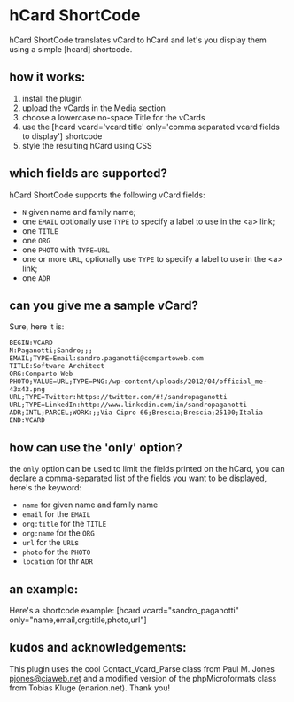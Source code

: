 # hCard ShortCode
hCard ShortCode translates vCard to hCard and let's you display them using a simple [hcard] shortcode.
## how it works:
1. install the plugin
2. upload the vCards in the Media section
3. choose a lowercase no-space Title for the vCards
4. use the [hcard vcard='vcard title' only='comma separated vcard fields to display'] shortcode 
5. style the resulting hCard using CSS
## which fields are supported?
hCard ShortCode supports the following vCard fields:
* `N` given name and family name;
* one `EMAIL` optionally use `TYPE` to specify a label to use in the &lt;a&gt; link;
* one `TITLE`
* one `ORG`
* one `PHOTO` with `TYPE=URL`
* one or more `URL`, optionally use `TYPE` to specify a label to use in the &lt;a&gt; link;
* one `ADR`
## can you give me a sample vCard?
Sure, here it is:

    BEGIN:VCARD
    N:Paganotti;Sandro;;;
    EMAIL;TYPE=Email:sandro.paganotti@compartoweb.com
    TITLE:Software Architect
    ORG:Comparto Web
    PHOTO;VALUE=URL;TYPE=PNG:/wp-content/uploads/2012/04/official_me-43x43.png
    URL;TYPE=Twitter:https://twitter.com/#!/sandropaganotti
    URL;TYPE=LinkedIn:http://www.linkedin.com/in/sandropaganotti
    ADR;INTL;PARCEL;WORK:;;Via Cipro 66;Brescia;Brescia;25100;Italia
    END:VCARD
## how can use the 'only' option?
the `only` option can be used to limit the fields printed on the hCard, you
can declare a comma-separated list of the fields you want to be displayed, here's the
keyword:
* `name` for given name and family name
* `email` for the `EMAIL`
* `org:title` for the `TITLE` 
* `org:name` for the `ORG`
* `url` for the `URL`s
* `photo` for the `PHOTO`
* `location` for thr `ADR`
## an example:
Here's a shortcode example:
    [hcard vcard="sandro_paganotti" only="name,email,org:title,photo,url"]
## kudos and acknowledgements:
This plugin uses the cool Contact_Vcard_Parse class from Paul M. Jones <pjones@ciaweb.net> and a modified version of the phpMicroformats class from Tobias Kluge (enarion.net). Thank you!